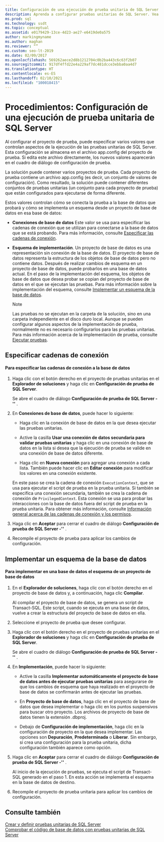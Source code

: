 ```yaml
---
title: Configuración de una ejecución de prueba unitaria de SQL Server
description: Aprenda a configurar pruebas unitarias de SQL Server. Vea cómo especificar cadenas de conexión y cómo implementar un esquema de base de datos.
ms.prod: sql
ms.technology: ssdt
ms.topic: conceptual
ms.assetid: e0179429-13ce-4d23-ae27-e6419de0a575
author: markingmyname
ms.author: maghan
ms.reviewer: “”
ms.custom: seo-lt-2019
ms.date: 02/09/2017
ms.openlocfilehash: 569262aece2d8b1212704c0b2ba443c6c63f2b07
ms.sourcegitcommit: 917df4ffd22e4a229af7dc481dcce3ebba0aa4d7
ms.translationtype: HT
ms.contentlocale: es-ES
ms.lasthandoff: 02/10/2021
ms.locfileid: "100018415"
---
```

# <a name="how-to-configure-sql-server-unit-test-execution"></a>Procedimientos: Configuración de una ejecución de prueba unitaria de SQL Server

Al configurar el proyecto de prueba, puede especificar varios valores que controlan aspectos de la ejecución de las pruebas unitarias de SQL Server. Esta configuración se almacena en el archivo app.config del proyecto de prueba. Si edita este archivo directamente, los nuevos valores aparecerán en el cuadro de diálogo de configuración de prueba.  
  
La solución puede contener varios proyectos de prueba. Cada proyecto de prueba contiene un archivo app.config (es decir, un conjunto de valores de configuración). Como resultado, la solución puede contener diferentes conjuntos de pruebas unitarias (un conjunto para cada proyecto de prueba) que están configurados para ejecutarse de forma diferente.  
  
Estos valores controlan cómo se conecta la prueba a la base de datos que probará y cómo se implementa un esquema desde un proyecto de base de datos en esa base de datos:  
  
-   **Conexiones de base de datos** Este valor se usa para especificar las cadenas de conexión que se utilizan para conectarse a la base de datos que se está probando. Para más información, consulte [Especificar las cadenas de conexión](#SpecifyConnectionStrings).  
  
-   **Esquema de implementación**. Un proyecto de base de datos es una representación sin conexión de la base de datos. El proyecto de base de datos representa la estructura de los objetos de base de datos pero no contiene datos. Después de realizar cambios de esquema en un proyecto de base de datos, puede probarlos en una base de datos actual. En el paso de la implementación del esquema, los objetos de base de datos que desea probar se copian del proyecto de base de datos en el que se ejecutan las pruebas. Para más información sobre la implementación del esquema, consulte [Implementar un esquema de la base de datos](#DeployingDBSchema).  
  
    > [!NOTE]  
    > Las pruebas no se ejecutan en la carpeta de la solución, sino en una carpeta independiente en el disco duro local. Aunque se pueden configurar algunos aspectos de la implementación de prueba, normalmente no es necesario configurarlos para las pruebas unitarias. Para más información acerca de la implementación de prueba, consulte [Ejecutar pruebas](/previous-versions/visualstudio/visual-studio-2010/dd286680(v=vs.100)).  
  
## <a name="specify-connection-strings"></a><a name="SpecifyConnectionStrings"></a>Especificar cadenas de conexión  
  
#### <a name="to-specify-database-connection-strings"></a>Para especificar las cadenas de conexión a la base de datos  
  
1.  Haga clic con el botón derecho en el proyecto de pruebas unitarias en el **Explorador de soluciones** y haga clic en **Configuración de prueba de SQL Server**.  
  
    Se abre el cuadro de diálogo **Configuración de prueba de SQL Server -'<projectname>'** .  
  
2.  En **Conexiones de base de datos**, puede hacer lo siguiente:  
  
    -   Haga clic en la conexión de base de datos en la que desea ejecutar las pruebas unitarias.  
  
    -   Active la casilla **Usar una conexión de datos secundaria para validar pruebas unitarias** y haga clic en una conexión de base de datos en la lista si desea que la ejecución de prueba se valide en una conexión de base de datos diferente.  
  
    -   Haga clic en **Nueva conexión** para agregar una conexión a cada lista. También puede hacer clic en **Editar conexión** para modificar los valores en una conexión existente.  
  
    En este paso se crea la cadena de conexión `ExecutionContext`, que se usa para ejecutar el script de prueba en la prueba unitaria. Si también se especifica una conexión secundaria, también se crea la cadena de conexión de `PrivilegedContext`. Esta conexión se usa para probar las interacciones con la base de datos fuera del script de prueba en la prueba unitaria. Para obtener más información, consulte [Información general acerca de las cadenas de conexión y los permisos](../ssdt/overview-of-connection-strings-and-permissions.md).  
  
3.  Haga clic en **Aceptar** para cerrar el cuadro de diálogo **Configuración de prueba de SQL Server -'<projectname>'** .  
  
4.  Recompile el proyecto de prueba para aplicar los cambios de configuración.  
  
## <a name="deploy-a-database-schema"></a><a name="DeployingDBSchema"></a>Implementar un esquema de la base de datos  
  
#### <a name="to-deploy-to-a-database-the-schema-of-a-database-project"></a>Para implementar en una base de datos el esquema de un proyecto de base de datos  
  
1.  En el **Explorador de soluciones**, haga clic con el botón derecho en el proyecto de base de datos y, a continuación, haga clic **Compilar**.  
  
    Al compilar el proyecto de base de datos, se genera un script de Transact\-SQL. Este script, cuando se ejecuta en una base de datos, vuelve a crear la estructura del proyecto de base de datos en ella.  
  
2.  Seleccione el proyecto de prueba que desee configurar.  
  
3.  Haga clic con el botón derecho en el proyecto de pruebas unitarias en el **Explorador de soluciones** y haga clic en **Configuración de prueba de SQL Server**.  
  
    Se abre el cuadro de diálogo **Configuración de prueba de SQL Server -'<projectname>'** .  
  
4.  En **Implementación**, puede hacer lo siguiente:  
  
    -   Active la casilla **Implementar automáticamente el proyecto de base de datos antes de ejecutar pruebas unitarias** para asegurarse de que los cambios de esquema que haya realizado en el proyecto de base de datos se confirmarán antes de ejecutar las pruebas.  
  
    -   En **Proyecto de base de datos**, haga clic en el proyecto de base de datos que desea implementar o haga clic en los puntos suspensivos para buscar otro proyecto. Los archivos de proyecto de base de datos tienen la extensión .dbproj.  
  
    -   Debajo de **Configuración de implementación**, haga clic en la configuración de proyecto en la que desea implementar. Las opciones son **Depuración**, **Predeterminada** o **Liberar**. Sin embargo, si crea una configuración para la prueba unitaria, dicha configuración también aparece como opción.  
  
5.  Haga clic en **Aceptar** para cerrar el cuadro de diálogo **Configuración de prueba de SQL Server -'<projectname>'** .  
  
    Al inicio de la ejecución de pruebas, se ejecuta el script de Transact\-SQL generado en el paso 1. En esta acción se implementa el esquema en la base de datos de destino.  
  
6.  Recompile el proyecto de prueba unitaria para aplicar los cambios de configuración.  
  
## <a name="see-also"></a>Consulte también  
[Crear y definir pruebas unitarias de SQL Server](../ssdt/creating-and-defining-sql-server-unit-tests.md)  
[Comprobar el código de base de datos con pruebas unitarias de SQL Server](../ssdt/verifying-database-code-by-using-sql-server-unit-tests.md)  
